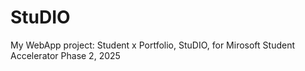 # StuDIO
My WebApp project: Student x Portfolio, StuDIO, for Mirosoft Student Accelerator Phase 2, 2025
